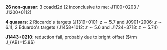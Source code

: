 **26 non-quasar**: 3 coadd2d (2 inconclusive to me: J1100+0203 / J1200+0112)

**4 quasars**: 2 Riccardo's targets (J1319+0101: $z\sim 5.7$ and J0901+2906: $z\sim 6.1$); 2 Eduardo's targets (J1458+1012: $z\sim 5.6$ and J1724+3718: $z\sim 5.74$)

**J1443+0210**: reduction fail, probably due to bright offset ($\rm J_{AB}=15.8$)